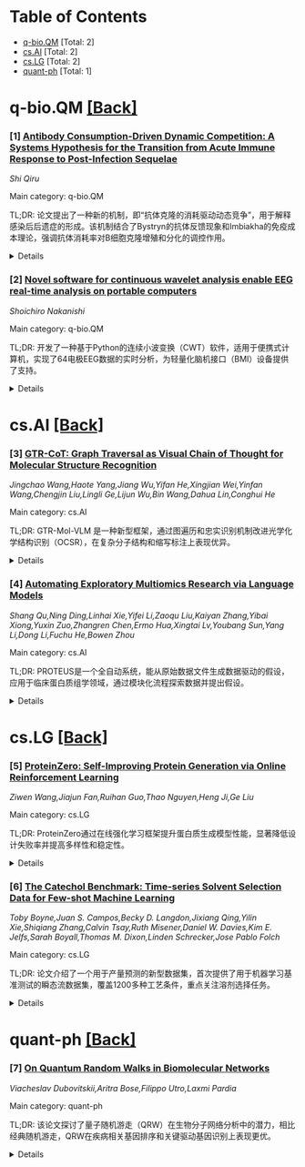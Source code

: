 <div id=toc></div>

# Table of Contents

- [q-bio.QM](#q-bio.QM) [Total: 2]
- [cs.AI](#cs.AI) [Total: 2]
- [cs.LG](#cs.LG) [Total: 2]
- [quant-ph](#quant-ph) [Total: 1]


<div id='q-bio.QM'></div>

# q-bio.QM [[Back]](#toc)

### [1] [Antibody Consumption-Driven Dynamic Competition: A Systems Hypothesis for the Transition from Acute Immune Response to Post-Infection Sequelae](https://arxiv.org/abs/2506.06413)
*Shi Qiru*

Main category: q-bio.QM

TL;DR: 论文提出了一种新的机制，即“抗体克隆的消耗驱动动态竞争”，用于解释感染后后遗症的形成。该机制结合了Bystryn的抗体反馈现象和Imbiakha的免疫成本理论，强调抗体消耗率对B细胞克隆增殖和分化的调控作用。


<details>
  <summary>Details</summary>
Motivation: 感染后后遗症的形成机制复杂且存在争议，现有理论未能完全解释其动态演化和个体差异性。

Method: 提出“消耗驱动动态竞争”模型，分为抗原增长、抗原衰减和稳态重建三个阶段，分析抗体克隆竞争对后遗症的影响。

Result: 该模型为理解感染后免疫结果的动态变化提供了统一框架，包括急性症状、慢性后遗症的形成及缓解。

Conclusion: 该研究强调了免疫系统中宏观竞争动态的重要性，为后遗症干预策略提供了新思路。

Abstract: The mechanisms underlying the formation of post-infection sequelae are
complex and remain controversial. This hypothesis integrates Bystryn's antibody
feedback phenomenon and Imbiakha's immune cost theory, proposing for the first
time a "Consumption-Driven Dynamic Competition of Antibody Clones" mechanism.
This mechanism posits that the immune system may regulate the proliferation and
differentiation of corresponding B cell clones by sensing and responding to the
consumption rate of specific antibodies. This competition, driven by
differences in consumption rates, might not only influence pathogen clearance
efficiency and associated acute pathology during the antigen growth phase but
also critically mediate the onset, development, and even resolution of
post-infection sequelae during the antigen decay and homeostasis
re-establishment phases. The proposed three-phase "consumption-driven dynamic
competition" model provides a unified and dynamic explanatory framework for
understanding the significant individual variability and dynamic evolution of
post-infection immune outcomes (including the emergence and self-limitation of
acute symptoms, the formation and persistence of chronic sequelae, and symptom
fluctuations or resolution). It emphasizes not just specific molecules but the
macroscopic dynamics of competition and selection within the immune system,
offering a theoretical basis for exploring new intervention strategies for
sequelae (e.g., by regulating the balance of antibody competition).

</details>


### [2] [Novel software for continuous wavelet analysis enable EEG real-time analysis on portable computers](https://arxiv.org/abs/2506.07793)
*Shoichiro Nakanishi*

Main category: q-bio.QM

TL;DR: 开发了一种基于Python的连续小波变换（CWT）软件，适用于便携式计算机，实现了64电极EEG数据的实时分析，为轻量化脑机接口（BMI）设备提供了支持。


<details>
  <summary>Details</summary>
Motivation: 尽管CWT在波形分析中广泛应用，但其计算复杂度高，难以在小型设备上实现实时分析。因此，需要一种适合轻量化计算机的快速计算方法。

Method: 开发了基于Python的CWT软件，并在便携式计算机上测试其性能，模拟了64电极EEG数据的实时分析。

Result: 软件在实时分析中表现出足够的速度，并能灵活调整CWT参数，适用于轻量化BMI设备。

Conclusion: 该软件为轻量化BMI设备的开发提供了支持，且CWT作为一种数学方法，还可用于其他用途。

Abstract: Continuous Wavelet Transform (CWT) is frequently used for waveform analysis.
For example, in the field of neuroscience research, CWT is performed to analyze
electroencephalograms (EEG) and calculate the index of brain activity. Recent
advancements in computer technology, such as general-purpose computing on
Graphics Processing Units (GPGPU), have enabled the application of CWT to
real-time waveform analysis. However, the computational complexity of CWT is
large, and it is challenging to employ CWT as a real-time analysis method, such
as in brain-machine interfaces (BMI), which require small size and cost.
Therefore, a fast calculation method suitable for small and lightweight
computers is desired. In this study, Python-based software for the CWT was
developed and tested on portable computers. Using this software, real-time
analysis of 64-electrode EEG data based on CWT was simulated and demonstrated
adequate speed for the real-time analysis. Furthermore, it exhibited
flexibility in performing CWT with various parameters. This software can
contribute to the development of compact and lightweight BMI devices. Since CWT
is a mathematical method, it may be used as a tool for other purposes.

</details>


<div id='cs.AI'></div>

# cs.AI [[Back]](#toc)

### [3] [GTR-CoT: Graph Traversal as Visual Chain of Thought for Molecular Structure Recognition](https://arxiv.org/abs/2506.07553)
*Jingchao Wang,Haote Yang,Jiang Wu,Yifan He,Xingjian Wei,Yinfan Wang,Chengjin Liu,Lingli Ge,Lijun Wu,Bin Wang,Dahua Lin,Conghui He*

Main category: cs.AI

TL;DR: GTR-Mol-VLM 是一种新型框架，通过图遍历和忠实识别机制改进光学化学结构识别（OCSR），在复杂分子结构和缩写标注上表现优异。


<details>
  <summary>Details</summary>
Motivation: 解决现有视觉语言模型（VLMs）在复杂分子结构和不一致标注上的不足，提升化学知识数字化的准确性。

Method: 提出图遍历机制（Graph Traversal as Visual Chain of Thought）和数据忠实性原则（Faithfully Recognize What You've Seen），并构建大规模数据集 GTR-CoT-1.3M 和基准 MolRec-Bench。

Result: GTR-Mol-VLM 在 SMILES 和图指标上均显著优于其他模型，尤其在功能组缩写场景中领先 14 个百分点。

Conclusion: 该工作有望推动 OCSR 技术更贴近实际需求，促进化学信息学和 AI for Science 的发展。

Abstract: Optical Chemical Structure Recognition (OCSR) is crucial for digitizing
chemical knowledge by converting molecular images into machine-readable
formats. While recent vision-language models (VLMs) have shown potential in
this task, their image-captioning approach often struggles with complex
molecular structures and inconsistent annotations. To overcome these
challenges, we introduce GTR-Mol-VLM, a novel framework featuring two key
innovations: (1) the \textit{Graph Traversal as Visual Chain of Thought}
mechanism that emulates human reasoning by incrementally parsing molecular
graphs through sequential atom-bond predictions, and (2) the data-centric
principle of \textit{Faithfully Recognize What You've Seen}, which addresses
the mismatch between abbreviated structures in images and their expanded
annotations. To support model development, we constructed GTR-CoT-1.3M, a
large-scale instruction-tuning dataset with meticulously corrected annotations,
and introduced MolRec-Bench, the first benchmark designed for a fine-grained
evaluation of graph-parsing accuracy in OCSR. Comprehensive experiments
demonstrate that GTR-Mol-VLM achieves superior results compared to specialist
models, chemistry-domain VLMs, and commercial general-purpose VLMs. Notably, in
scenarios involving molecular images with functional group abbreviations,
GTR-Mol-VLM outperforms the second-best baseline by approximately 14 percentage
points, both in SMILES-based and graph-based metrics. We hope that this work
will drive OCSR technology to more effectively meet real-world needs, thereby
advancing the fields of cheminformatics and AI for Science. We will release
GTR-CoT at https://github.com/opendatalab/GTR-CoT.

</details>


### [4] [Automating Exploratory Multiomics Research via Language Models](https://arxiv.org/abs/2506.07591)
*Shang Qu,Ning Ding,Linhai Xie,Yifei Li,Zaoqu Liu,Kaiyan Zhang,Yibai Xiong,Yuxin Zuo,Zhangren Chen,Ermo Hua,Xingtai Lv,Youbang Sun,Yang Li,Dong Li,Fuchu He,Bowen Zhou*

Main category: cs.AI

TL;DR: PROTEUS是一个全自动系统，能从原始数据文件生成数据驱动的假设，应用于临床蛋白质组学领域，通过模块化流程探索数据并提出假设。


<details>
  <summary>Details</summary>
Motivation: 临床蛋白质组学领域需要高效的数据分析和假设生成以推动新发现，PROTEUS旨在通过自动化系统解决这一需求。

Method: PROTEUS采用模块化设计，模拟科学流程的不同阶段，从开放数据探索到统计分析及假设生成，并使用统一的图结构管理复杂研究过程。

Result: 在10个临床多组学数据集上测试，生成360个假设，并通过外部数据验证和自动评分评估结果。

Conclusion: PROTEUS能高效处理高通量异质多组学数据，平衡假设的可靠性和新颖性，为科学领域的自主假设生成提供新路径。

Abstract: This paper introduces PROTEUS, a fully automated system that produces
data-driven hypotheses from raw data files. We apply PROTEUS to clinical
proteogenomics, a field where effective downstream data analysis and hypothesis
proposal is crucial for producing novel discoveries. PROTEUS uses separate
modules to simulate different stages of the scientific process, from open-ended
data exploration to specific statistical analysis and hypothesis proposal. It
formulates research directions, tools, and results in terms of relationships
between biological entities, using unified graph structures to manage complex
research processes. We applied PROTEUS to 10 clinical multiomics datasets from
published research, arriving at 360 total hypotheses. Results were evaluated
through external data validation and automatic open-ended scoring. Through
exploratory and iterative research, the system can navigate high-throughput and
heterogeneous multiomics data to arrive at hypotheses that balance reliability
and novelty. In addition to accelerating multiomic analysis, PROTEUS represents
a path towards tailoring general autonomous systems to specialized scientific
domains to achieve open-ended hypothesis generation from data.

</details>


<div id='cs.LG'></div>

# cs.LG [[Back]](#toc)

### [5] [ProteinZero: Self-Improving Protein Generation via Online Reinforcement Learning](https://arxiv.org/abs/2506.07459)
*Ziwen Wang,Jiajun Fan,Ruihan Guo,Thao Nguyen,Heng Ji,Ge Liu*

Main category: cs.LG

TL;DR: ProteinZero通过在线强化学习框架提升蛋白质生成模型性能，显著降低设计失败率并提高多样性和稳定性。


<details>
  <summary>Details</summary>
Motivation: 现有蛋白质生成模型因高质量数据集稀缺而成功率受限，需一种可扩展的自动化改进方法。

Method: 引入基于ESM-fold和快速ddG预测的高效代理奖励模型，结合多奖励最大化、KL散度和序列多样性正则化。

Result: ProteinZero在结构准确性、可设计性、热力学稳定性和序列多样性上全面超越现有方法，失败率降低36%-48%。

Conclusion: ProteinZero为蛋白质设计提供了持续自我改进的新范式，扩展了设计空间探索的可能性。

Abstract: Protein generative models have shown remarkable promise in protein design but
still face limitations in success rate, due to the scarcity of high-quality
protein datasets for supervised pretraining. We present ProteinZero, a novel
framework that enables scalable, automated, and continuous self-improvement of
the inverse folding model through online reinforcement learning. To achieve
computationally tractable online feedback, we introduce efficient proxy reward
models based on ESM-fold and a novel rapid ddG predictor that significantly
accelerates evaluation speed. ProteinZero employs a general RL framework
balancing multi-reward maximization, KL-divergence from a reference model, and
a novel protein-embedding level diversity regularization that prevents mode
collapse while promoting higher sequence diversity. Through extensive
experiments, we demonstrate that ProteinZero substantially outperforms existing
methods across every key metric in protein design, achieving significant
improvements in structural accuracy, designability, thermodynamic stability,
and sequence diversity. Most impressively, ProteinZero reduces design failure
rates by approximately 36% - 48% compared to widely-used methods like
ProteinMPNN, ESM-IF and InstructPLM, consistently achieving success rates
exceeding 90% across diverse and complex protein folds. Notably, the entire RL
run on CATH-4.3 can be done with a single 8 X GPU node in under 3 days,
including reward computation. Our work establishes a new paradigm for protein
design where models evolve continuously from their own generated outputs,
opening new possibilities for exploring the vast protein design space.

</details>


### [6] [The Catechol Benchmark: Time-series Solvent Selection Data for Few-shot Machine Learning](https://arxiv.org/abs/2506.07619)
*Toby Boyne,Juan S. Campos,Becky D. Langdon,Jixiang Qing,Yilin Xie,Shiqiang Zhang,Calvin Tsay,Ruth Misener,Daniel W. Davies,Kim E. Jelfs,Sarah Boyall,Thomas M. Dixon,Linden Schrecker,Jose Pablo Folch*

Main category: cs.LG

TL;DR: 论文介绍了一个用于产量预测的新型数据集，首次提供了用于机器学习基准测试的瞬态流数据集，覆盖1200多种工艺条件，重点关注溶剂选择任务。


<details>
  <summary>Details</summary>
Motivation: 化学数据集通常难以获取或需要清洗，限制了机器学习在化学领域的应用。本文旨在填补这一空白，提供易于使用的数据集。

Method: 通过实验设置采集大量连续工艺条件数据，重点关注溶剂选择任务，并展示了回归算法、迁移学习、特征工程和主动学习的基准测试。

Result: 数据集为机器学习模型提供了新的挑战，尤其在溶剂选择和可持续制造方面具有重要应用。

Conclusion: 该数据集为机器学习在化学领域的应用提供了新的机会，特别是在溶剂替换和可持续制造方面。

Abstract: Machine learning has promised to change the landscape of laboratory
chemistry, with impressive results in molecular property prediction and
reaction retro-synthesis. However, chemical datasets are often inaccessible to
the machine learning community as they tend to require cleaning, thorough
understanding of the chemistry, or are simply not available. In this paper, we
introduce a novel dataset for yield prediction, providing the first-ever
transient flow dataset for machine learning benchmarking, covering over 1200
process conditions. While previous datasets focus on discrete parameters, our
experimental set-up allow us to sample a large number of continuous process
conditions, generating new challenges for machine learning models. We focus on
solvent selection, a task that is particularly difficult to model theoretically
and therefore ripe for machine learning applications. We showcase benchmarking
for regression algorithms, transfer-learning approaches, feature engineering,
and active learning, with important applications towards solvent replacement
and sustainable manufacturing.

</details>


<div id='quant-ph'></div>

# quant-ph [[Back]](#toc)

### [7] [On Quantum Random Walks in Biomolecular Networks](https://arxiv.org/abs/2506.06514)
*Viacheslav Dubovitskii,Aritra Bose,Filippo Utro,Laxmi Pardia*

Main category: quant-ph

TL;DR: 该论文探讨了量子随机游走（QRW）在生物分子网络分析中的潜力，相比经典随机游走，QRW在疾病相关基因排序和关键驱动基因识别上表现更优。


<details>
  <summary>Details</summary>
Motivation: 生物分子网络分析面临高维度、异质性和稀疏性等挑战，经典随机游走方法存在局限性，因此研究量子随机游走的潜力。

Method: 在基因-基因相互作用网络和细胞-细胞相互作用网络中，对比量子随机游走与经典随机游走的性能。

Result: 量子随机游走在疾病相关基因排序和关键驱动基因识别上表现优于经典方法。

Conclusion: 量子随机游走为网络医学和系统生物学提供了有前景的替代方案。

Abstract: Biomolecular networks, such as protein-protein interactions, gene-gene
associations, and cell-cell interactions, offer valuable insights into the
complex organization of biological systems. These networks are key to
understanding cellular functions, disease mechanisms, and identifying
therapeutic targets. However, their analysis is challenged by the high
dimensionality, heterogeneity, and sparsity of multi-omics data. Random walk
algorithms are widely used to propagate information through disease modules,
helping to identify disease-associated genes and uncover relevant biological
pathways. In this work, we investigate the limitations of classical random
walks and explore the potential of quantum random walks (QRWs) for biomolecular
network analysis. We evaluate QRWs in two network-based applications. First, in
a gene-gene interaction network associated with asthma, autism, and
schizophrenia, QRWs more accurately rank disease-associated genes compared to
classical methods. Second, in a structured multi-partite cell-cell interaction
network derived from mouse brown adipose tissue, QRWs identify key driver genes
in malignant cells that are overlooked by classical random walks. Our findings
suggest that quantum random walks offer a promising alternative to classical
approaches, with improved sensitivity to network structure and better
performance in identifying biologically relevant features. This highlights
their potential in advancing network medicine and systems biology.

</details>
